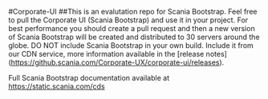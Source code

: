 #Corporate-UI
##This is an evalutation repo for Scania Bootstrap.
Feel free to pull the Corporate UI (Scania Bootstrap) and use it in your project. For best performance you should create a pull request and then a new version of Scania Bootstrap will be created and distributed to 30 servers around the globe.
DO NOT include Scania Bootstrap in your own build. Include it from our CDN service, more information available in the [release notes] (https://github.scania.com/Corporate-UX/corporate-ui/releases).

Full Scania Bootstrap documentation available at https://static.scania.com/cds




